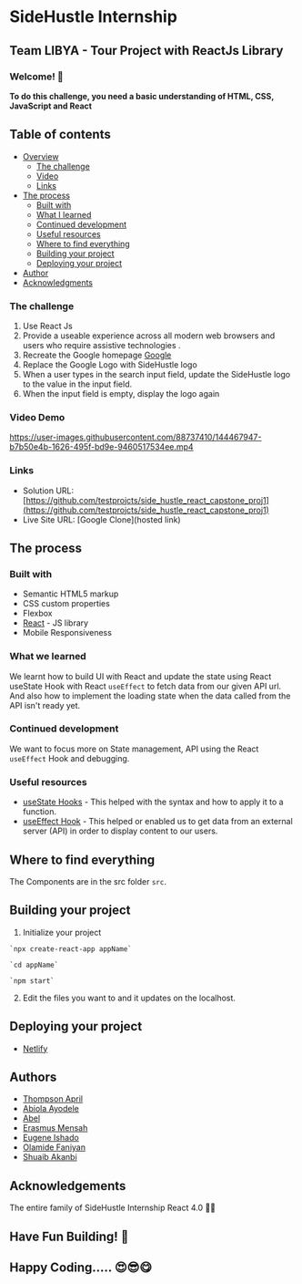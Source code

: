 # SideHustle Internship

## Team LIBYA - Tour Project with ReactJs Library

### Welcome! 👋

**To do this challenge, you need a basic understanding of HTML, CSS, JavaScript and React**

## Table of contents

- [Overview](#overview)
  - [The challenge](#the-challenge)
  - [Video](#video)
  - [Links](#links)
- [The process](#the-process)
  - [Built with](#built-with)
  - [What I learned](#what-i-learned)
  - [Continued development](#continued-development)
  - [Useful resources](#useful-resources)
  - [Where to find everything](#where-to-find-everything)
  - [Building your project](#building-your-project)
  - [Deploying your project](#deploying-your-project)
- [Author](#author)
- [Acknowledgments](#acknowledgments)

### The challenge

1. Use React Js
2. Provide a useable experience across all modern web browsers and users who require assistive technologies .
3. Recreate the Google homepage [Google](https://www.google.com/)
4. Replace the Google Logo with SideHustle logo
5. When a user types in the search input field, update the SideHustle logo to the value in the input field.
6. When the input field is empty, display the logo again

### Video Demo

https://user-images.githubusercontent.com/88737410/144467947-b7b50e4b-1626-495f-bd9e-9460517534ee.mp4

### Links

- Solution URL: [https://github.com/testprojcts/side_hustle_react_capstone_proj1](https://github.com/testprojcts/side_hustle_react_capstone_proj1)
- Live Site URL: [Google Clone](hosted link)

## The process

### Built with

- Semantic HTML5 markup
- CSS custom properties
- Flexbox
- [React](https://reactjs.org/) - JS library
- Mobile Responsiveness

### What we learned

We learnt how to build UI with React and update the state using React useState Hook with React `useEffect` to fetch data from our given API url. And also how to implement the loading state when the data called from the API isn't ready yet.

### Continued development

We want to focus more on State management, API using the React `useEffect` Hook and debugging.

### Useful resources

- [useState Hooks](https://reactjs.org/docs/hooks-state.html) - This helped with the syntax and how to apply it to a function.
- [useEffect Hook](https://reactjs.org/docs/hooks-effect.html) - This helped or enabled us to get data from an external server (API) in order to display content to our users.

## Where to find everything

The Components are in the src folder `src`.

## Building your project

1. Initialize your project

```
`npx create-react-app appName`

`cd appName`

`npm start`
```

2. Edit the files you want to and it updates on the localhost.

## Deploying your project

- [Netlify](https://www.netlify.com/)

## Authors

- [Thompson April](https://github.com/Apreal-T)
- [Abiola Ayodele](https://github.com/babboe1)
- [Abel](https://github.com/abel-otegbola)
- [Erasmus Mensah](https://github.com/testprojcts)
- [Eugene Ishado](https://github.com/Eugene44-hub)
- [Olamide Faniyan](https://github.com/Pajimo)
- [Shuaib Akanbi](https://github.com/Akanbi99)

## Acknowledgements

The entire family of SideHustle Internship React 4.0 🎊✨

## Have Fun Building! 🚀

## Happy Coding..... 😍😎😋
